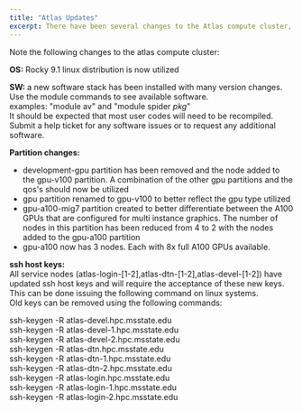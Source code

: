```yaml
---
title: "Atlas Updates"
excerpt: There have been several changes to the Atlas compute cluster, including ssh host keys for all service nodes.  Read more about these updates here.
---
```


Note the following changes to the atlas compute cluster:

**OS:** Rocky 9.1 linux distribution is now utilized

**SW:** a new software stack has been installed with many version changes.
Use the module commands to see available software.  
examples: "module av" and "module spider _pkg_"  
It should be expected that most user codes will need to be recompiled.  
Submit a help ticket for any software issues or to request any additional software.

**Partition changes:**
*  development-gpu partition has been removed and the node added to the gpu-v100 partition.
A combination of the other gpu partitions and the qos's should now be utilized
*  gpu partition renamed to gpu-v100 to better reflect the gpu type utilized
*  gpu-a100-mig7 partition created to better differentiate between the A100 GPUs that are
configured for multi instance graphics.  The number of nodes in this partition has been reduced
from 4 to 2 with the nodes added to the gpu-a100 partition
*  gpu-a100 now has 3 nodes. Each with 8x full A100 GPUs available.



**ssh host keys:**  
All service nodes (atlas-login-[1-2],atlas-dtn-[1-2],atlas-devel-[1-2])
have updated ssh host keys and will require the acceptance of these new keys.  
This can be done issuing the following command on linux systems.  
Old keys can be removed using the following commands:  

ssh-keygen -R atlas-devel.hpc.msstate.edu  
ssh-keygen -R atlas-devel-1.hpc.msstate.edu  
ssh-keygen -R atlas-devel-2.hpc.msstate.edu  
ssh-keygen -R atlas-dtn.hpc.msstate.edu  
ssh-keygen -R atlas-dtn-1.hpc.msstate.edu  
ssh-keygen -R atlas-dtn-2.hpc.msstate.edu  
ssh-keygen -R atlas-login.hpc.msstate.edu  
ssh-keygen -R atlas-login-1.hpc.msstate.edu  
ssh-keygen -R atlas-login-2.hpc.msstate.edu  
